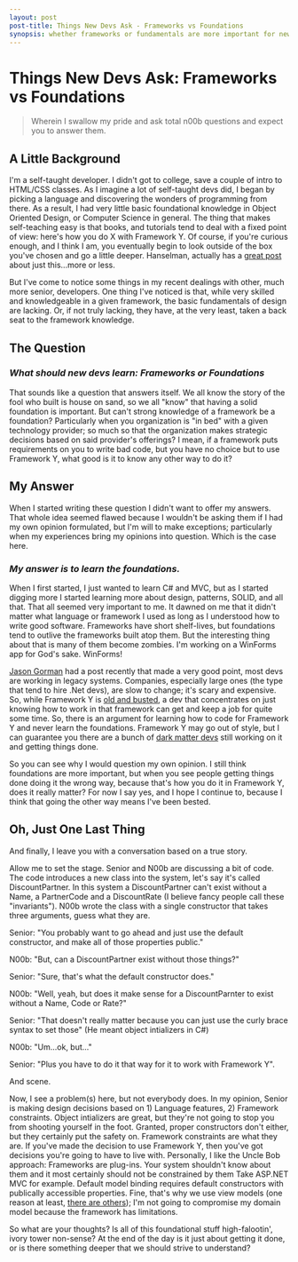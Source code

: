 ```yaml
---
layout: post
post-title: Things New Devs Ask - Frameworks vs Foundations
synopsis: whether frameworks or fundamentals are more important for new devs to learn.
---      
```

# Things New Devs Ask: Frameworks vs Foundations
  
> Wherein I swallow my pride and ask total n00b questions and expect you to answer them.
## A Little Background

I'm a self-taught developer. I didn't got to college, save a couple of intro to HTML/CSS classes. As I imagine a lot of self-taught devs did, I began by picking a language and discovering the wonders of programming from there. As a result, I had very little basic foundational knowledge in Object Oriented Design, or Computer Science in general. The thing that makes self-teaching easy is that books, and tutorials tend to deal with a fixed point of view: here's how you do X with Framework Y. Of course, if you're curious enough, and I think I am, you eventually begin to look outside of the box you've chosen and go a little deeper. Hanselman, actually has a [great post](http://www.hanselman.com/blog/PleaseLearnToThinkAboutAbstractions.aspx) about just this...more or less.

But I've come to notice some things in my recent dealings with other, much more senior, developers. One thing I've noticed is that, while very skilled and knowledgeable in a given framework, the basic fundamentals of design are lacking. Or, if not truly lacking, they have, at the very least, taken a back seat to the framework knowledge.

## The Question
### _What should new devs learn: Frameworks or Foundations_

That sounds like a question that answers itself. We all know the story of the fool who built is house on sand, so we all "know" that having a solid foundation is important. But can't strong knowledge of a framework be a foundation? Particularly when you organization is "in bed" with a given technology provider; so much so that the organization makes strategic decisions based on said provider's offerings? I mean, if a framework puts requirements on you to write bad code, but you have no choice but to use Framework Y, what good is it to know any other way to do it?

## My Answer

When I started writing these question I didn't want to offer my answers. That whole idea seemed flawed because I wouldn't be asking them if I had my own opinion formulated, but I'm will to make exceptions; particularly when my experiences bring my opinions into question. Which is the case here.

### _My answer is to learn the foundations._

When I first started, I just wanted to learn C# and MVC, but as I started digging more I started learning more about design, patterns, SOLID, and all that. That all seemed very important to me. It dawned on me that it didn't matter what language or framework I used as long as I understood how to write good software. Frameworks have short shelf-lives, but foundations tend to outlive the frameworks built atop them. But the interesting thing about that is many of them become zombies. I'm working on a WinForms app for God's sake. WinForms!

[Jason Gorman](http://codemanship.co.uk/parlezuml/blog/?postid=1153) had a post recently that made a very good point, most devs are working in legacy systems. Companies, especially large ones (the type that tend to hire .Net devs), are slow to change; it's scary and expensive. So, while Framework Y is [old and busted](http://www.youtube.com/watch?feature=player_detailpage&amp;v=ha-uagjJQ9k#t=13s), a dev that concentrates on just knowing how to work in that framework can get and keep a job for quite some time. So, there is an argument for learning how to code for Framework Y and never learn the foundations. Framework Y may go out of style, but I can guarantee you there are a bunch of [dark matter devs](http://www.hanselman.com/blog/DarkMatterDevelopersTheUnseen99.aspx) still working on it and getting things done.

So you can see why I would question my own opinion. I still think foundations are more important, but when you see people getting things done doing it the wrong way, because that's how you do it in Framework Y, does it really matter? For now I say yes, and I hope I continue to, because I think that going the other way means I've been bested.

## Oh, Just One Last Thing

And finally, I leave you with a conversation based on a true story.

Allow me to set the stage. Senior and N00b are discussing a bit of code. The code introduces a new class into the system, let's say it's called DiscountPartner. In this system a DiscountPartner can't exist without a Name, a PartnerCode and a DiscountRate (I believe fancy people call these "invariants"). N00b wrote the class with a single constructor that takes three arguments, guess what they are.

Senior: "You probably want to go ahead and just use the default constructor, and make all of those properties public."

N00b: "But, can a DiscountPartner exist without those things?"

Senior: "Sure, that's what the default constructor does."

N00b: "Well, yeah, but does it make sense for a DiscountParnter to exist without a Name, Code or Rate?"

Senior: "That doesn't really matter because you can just use the curly brace syntax to set those" (He meant object intializers in C#)

N00b: "Um...ok, but..."

Senior: "Plus you have to do it that way for it to work with Framework Y".

And scene.

Now, I see a problem(s) here, but not everybody does. In my opinion, Senior is making design decisions based on 1) Language features, 2) Framework constraints. Object intializers are great, but they're not going to stop you from shooting yourself in the foot. Granted, proper constructors don't either, but they certainly put the safety on. Framework constraints are what they are. If you've made the decision to use Framework Y, then you've got decisions you're going to have to live with. Personally, I like the Uncle Bob approach: Frameworks are plug-ins. Your system shouldn't know about them and it most certainly should not be constrained by them Take ASP.NET MVC for example. Default model binding requires default constructors with publically accessible properties. Fine, that's why we use view models (one reason at least, [there are others](http://odetocode.com/blogs/scott/archive/2012/03/11/complete-guide-to-mass-assignment-in-asp-net-mvc.aspx)); I'm not going to compromise my domain model because the framework has limitations.

So what are your thoughts? Is all of this foundational stuff high-falootin', ivory tower non-sense? At the end of the day is it just about getting it done, or is there something deeper that we should strive to understand?